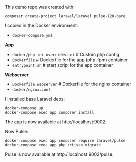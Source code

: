 This demo repo was created with:

```
composer create-project laravel/laravel pulse-128-bare
```

I copied in the Docker environment:

* `docker-compose.yml`

**App**

* `docker/php-ini-overrides.ini` # Custom php config
* `Dockerfile` # Dockerfile for the app (php-fpm) container
* `entrypoint.sh` # start script for the app container

**Webserver**

* `Dockerfile.webserver` # Dockerfile for the nginx container
* `docker/nginx.conf`

I installed base Laravel deps:

```
docker-compose up
docker-compose exec app composer install
```

The app is now available at http://localhost:9002.

Now Pulse:

```
docker-compose exec app composer require laravel/pulse
docker-compose exec app php artisan migrate
```

Pulse is now available at http://localhost:9002/pulse.